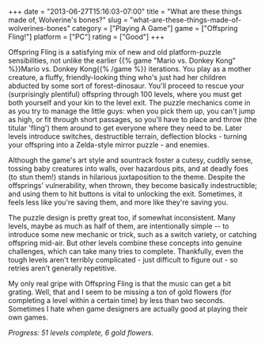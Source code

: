 +++
date = "2013-06-27T15:16:03-07:00"
title = "What are these things made of, Wolverine's bones?"
slug = "what-are-these-things-made-of-wolverines-bones"
category = ["Playing A Game"]
game = ["Offspring Fling!"]
platform = ["PC"]
rating = ["Good"]
+++

Offspring Fling is a satisfying mix of new and old platform-puzzle sensibilities, not unlike the earlier {{% game "Mario vs. Donkey Kong" %}}Mario vs. Donkey Kong{{% /game %}} iterations.  You play as a mother creature, a fluffy, friendly-looking thing who's just had her children abducted by some sort of forest-dinosaur.  You'll proceed to rescue your (surprisingly plentiful) offspring through 100 levels, where you must get both yourself and your kin to the level exit.  The puzzle mechanics come in as you try to manage the little guys: when you pick them up, you can't jump as high, or fit through short passages, so you'll have to place and throw (the titular 'fling') them around to get everyone where they need to be.  Later levels introduce switches, destructible terrain, deflection blocks - turning your offspring into a Zelda-style mirror puzzle - and enemies.

Although the game's art style and sountrack foster a cutesy, cuddly sense, tossing baby creatures into walls, over hazardous pits, and at deadly foes (to stun them!) stands in hilarious juxtaposition to the theme.  Despite the offsprings' vulnerability, when thrown, they become basically indestructible; and using them to hit buttons is vital to unlocking the exit.  Sometimes, it feels less like you're saving them, and more like they're saving you.

The puzzle design is pretty great too, if somewhat inconsistent.  Many levels, maybe as much as half of them, are intentionally simple -- to introduce some new mechanic or trick, such as a switch variety, or catching offspring mid-air.  But other levels combine these concepts into genuine challenges, which can take many tries to complete.  Thankfully, even the tough levels aren't terribly complicated - just difficult to figure out - so retries aren't generally repetitive.

My only real gripe with Offspring Fling is that the music can get a bit grating.  Well, that and I seem to be missing a ton of gold flowers (for completing a level within a certain time) by less than two seconds.  Sometimes I hate when game designers are actually good at playing their own games.

<i>Progress: 51 levels complete, 6 gold flowers.</i>